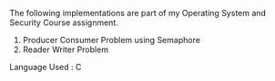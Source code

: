The following implementations are part of my Operating System and Security Course assignment.

1. Producer Consumer Problem using Semaphore
2. Reader Writer Problem

Language Used : C

